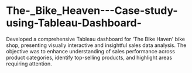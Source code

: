 # The-_Bike_Heaven---Case-study-using-Tableau-Dashboard-
Developed a comprehensive Tableau dashboard for 'The Bike Haven' bike shop, presenting visually interactive and insightful sales data analysis. The objective was to enhance understanding of sales performance across product categories, identify top-selling products, and highlight areas requiring attention.
